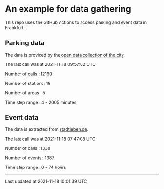 # An example for data gathering

This repo uses the GitHub Actions to access parking and event data in Frankfurt.

## Parking data
The data is provided by the [open data collection of the city](https://www.offenedaten.frankfurt.de/).

The last call was at 2021-11-18 09:57:02 UTC

Number of calls   : 12190

Number of stations:    18

Number of areas   :     5

Time step range   :     4 -  2005 minutes


## Event data
The data is extracted from [stadtleben.de](https://stadtleben.de/frankfurt/).

The last call was at 2021-11-18 07:47:08 UTC

Number of calls   : 1338

Number of events  : 1387

Time step range   :    0 -   74 hours


----

Last updated at 2021-11-18 10:01:39 UTC
